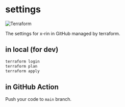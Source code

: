 # settings

![Terraform](https://github.com/x-rin/settings/workflows/Terraform/badge.svg)

The settings for x-rin in GitHub managed by terraform.

## in local (for dev)

```bash
terraform login
terraform plan
terraform apply
```

## in GitHub Action

Push your code to `main` branch.
